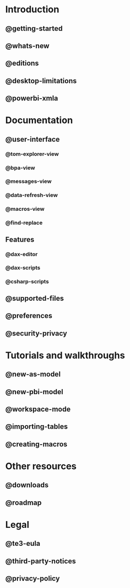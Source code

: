 ﻿# Introduction
## @getting-started
## @whats-new
## @editions
## @desktop-limitations
## @powerbi-xmla

# Documentation
## @user-interface
### @tom-explorer-view
### @bpa-view
### @messages-view
### @data-refresh-view
### @macros-view
### @find-replace
## Features
### @dax-editor
### @dax-scripts
### @csharp-scripts
## @supported-files
## @preferences
## @security-privacy

# Tutorials and walkthroughs
## @new-as-model
## @new-pbi-model
## @workspace-mode
## @importing-tables
## @creating-macros

# Other resources
## @downloads
## @roadmap

# Legal
## @te3-eula
## @third-party-notices
## @privacy-policy

